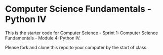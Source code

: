 # Computer Science Fundamentals - Python IV

This is the starter code for Computer Science - Sprint 1: Computer Science Fundamentals - Module 4: Python IV.

Please fork and clone this repo to your computer by the start of class.
